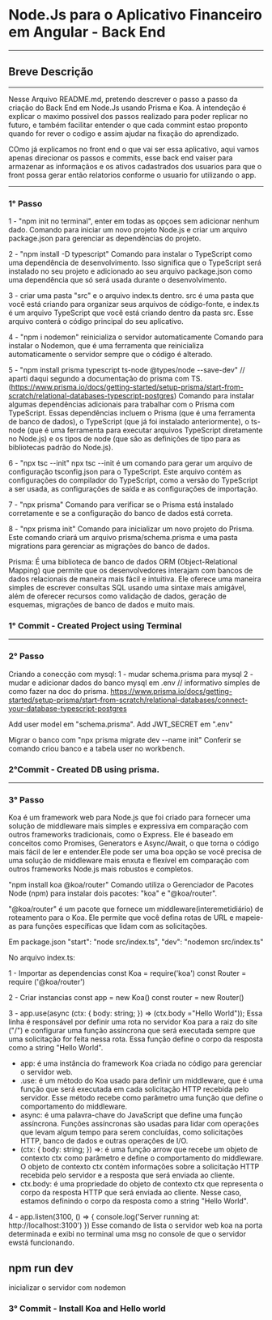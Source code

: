 # Node.Js para o Aplicativo Financeiro em Angular - Back End

---

## Breve Descrição

---

Nesse Arquivo README.md, pretendo descrever o passo a passo da criação do Back End em Node.Js usando Prisma e Koa.
A intendeção é explicar o maximo possivel dos passos realizado para poder replicar no futuro, e também facilitar entender o que cada commint estao proponto quando for rever o codigo e assim ajudar na fixação do aprendizado.

COmo já explicamos no front end o que vai ser essa aplicativo, aqui vamos apenas direcionar os passos e commits, esse back end vaiser para armazenar as informaçãos e os ativos cadastrados dos usuarios para que o front possa gerar então relatorios conforme o usuario for utilizando o app.

---

### 1° Passo

1 - "npm init no terminal", enter em todas as opçoes sem adicionar nenhum dado.
Comando para iniciar um novo projeto Node.js e criar um arquivo package.json para gerenciar as dependências do projeto.

2 - "npm install -D typescript"
Comando para instalar o TypeScript como uma dependência de desenvolvimento. Isso significa que o TypeScript será instalado no seu projeto e adicionado ao seu arquivo package.json como uma dependência que só será usada durante o desenvolvimento.

3 - criar uma pasta "src" e o arquivo index.ts dentro.
src é uma pasta que você está criando para organizar seus arquivos de código-fonte, e index.ts é um arquivo TypeScript que você está criando dentro da pasta src. Esse arquivo conterá o código principal do seu aplicativo.

4 - "npm i nodemon" reinicializa o servidor automaticamente
Comando para instalar o Nodemon, que é uma ferramenta que reinicializa automaticamente o servidor sempre que o código é alterado. 

5 - "npm install prisma typescript ts-node @types/node --save-dev" // aparti daqui segundo a documentação do prisma com TS.
(https://www.prisma.io/docs/getting-started/setup-prisma/start-from-scratch/relational-databases-typescript-postgres)
Comando para instalar algumas dependências adicionais para trabalhar com o Prisma com TypeScript. Essas dependências incluem o Prisma (que é uma ferramenta de banco de dados), o TypeScript (que já foi instalado anteriormente), o ts-node (que é uma ferramenta para executar arquivos TypeScript diretamente no Node.js) e os tipos de node (que são as definições de tipo para as bibliotecas padrão do Node.js).

6 - "npx tsc --init"
npx tsc --init é um comando para gerar um arquivo de configuração tsconfig.json para o TypeScript. Este arquivo contém as configurações do compilador do TypeScript, como a versão do TypeScript a ser usada, as configurações de saída e as configurações de importação.

7 - "npx prisma"
Comando para verificar se o Prisma está instalado corretamente e se a configuração do banco de dados está correta.

8 - "npx prisma init"
Comando para inicializar um novo projeto do Prisma. Este comando criará um arquivo prisma/schema.prisma e uma pasta migrations para gerenciar as migrações do banco de dados.

Prisma: É uma biblioteca de banco de dados ORM (Object-Relational Mapping) que permite que os desenvolvedores interajam com bancos de dados relacionais de maneira mais fácil e intuitiva. Ele oferece uma maneira simples de escrever consultas SQL usando uma sintaxe mais amigável, além de oferecer recursos como validação de dados, geração de esquemas, migrações de banco de dados e muito mais.

### 1° Commit - Created Project using Terminal

***

### 2° Passo

Criando a conecção com mysql:
1 - mudar schema.prisma para mysql
2 - mudar e adicionar dados do banco mysql em .env // informativo simples de como fazer na doc do prisma.
https://www.prisma.io/docs/getting-started/setup-prisma/start-from-scratch/relational-databases/connect-your-database-typescript-postgres

Add user model em "schema.prisma".
Add JWT_SECRET em ".env"

Migrar o banco com "npx prisma migrate dev --name init"
Conferir se comando criou banco e a tabela user no workbench.

### 2°Commit - Created DB using prisma.

***

### 3° Passo

Koa é um framework web para Node.js que foi criado para fornecer uma solução de middleware mais simples e expressiva em comparação com outros frameworks tradicionais, como o Express. Ele é baseado em conceitos como Promises, Generators e Async/Await, o que torna o código mais fácil de ler e entender.Ele pode ser uma boa opção se você precisa de uma solução de middleware mais enxuta e flexível em comparação com outros frameworks Node.js mais robustos e completos.

"npm install koa @koa/router"
Comando utiliza o Gerenciador de Pacotes Node (npm) para instalar dois pacotes: "koa" e "@koa/router".

"@koa/router" é um pacote que fornece um middleware(interemetidiário) de roteamento para o Koa. Ele permite que você defina rotas de URL e mapeie-as para funções específicas que lidam com as solicitações.

Em package.json
"start": "node src/index.ts",
"dev": "nodemon src/index.ts"

No arquivo index.ts:

1 - Importar as dependencias
const Koa = require('koa')
const Router = require ('@koa/router')

2 - Criar instancias
const app = new Koa()
const router = new Router()

3 - app.use(async (ctx: { body: string; }) => (ctx.body ="Hello World"));
Essa linha é responsável por definir uma rota no servidor Koa para a raiz do site ("/") e configurar uma função assíncrona que será executada sempre que uma solicitação for feita nessa rota. Essa função define o corpo da resposta como a string "Hello World".
- app: é uma instância do framework Koa criada no código para gerenciar o servidor web.
- .use: é um método do Koa usado para definir um middleware, que é uma função que será executada em cada solicitação HTTP recebida pelo servidor. Esse método recebe como parâmetro uma função que define o comportamento do middleware.
- async: é uma palavra-chave do JavaScript que define uma função assíncrona. Funções assíncronas são usadas para lidar com operações que levam algum tempo para serem concluídas, como solicitações HTTP, banco de dados e outras operações de I/O.
- (ctx: { body: string; }) =>: é uma função arrow que recebe um objeto de contexto ctx como parâmetro e define o comportamento do middleware. O objeto de contexto ctx contém informações sobre a solicitação HTTP recebida pelo servidor e a resposta que será enviada ao cliente.
- ctx.body: é uma propriedade do objeto de contexto ctx que representa o corpo da resposta HTTP que será enviada ao cliente. Nesse caso, estamos definindo o corpo da resposta como a string "Hello World".

4 - app.listen(3100, () => {
    console.log('Server running at: http://localhost:3100')
})
Esse comando de lista o servidor web koa na porta determinada e exibi no terminal uma msg no console de que o servidor ewstá funcionando.

## npm run dev
inicializar o servidor com nodemon

### 3° Commit - Install Koa and Hello world


